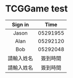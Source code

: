 # TCGGame test
| Sign in | Time |
| :----: | :----: |
| Jason | 05291955 |
| Alan | 05292120 |
| Bob | 05292048 |
| 請輸入姓名 | 簽到時間 |
| 請輸入姓名 | 簽到時間 |
